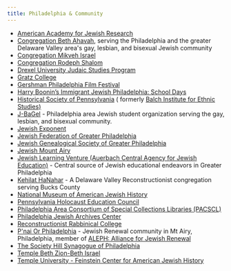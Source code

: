```yaml
---
title: Philadelphia & Community
---
```


- [American Academy for Jewish Research](http://aajr.org/)
- [Congregation Beth Ahavah](http://www.bethahavah.org/), serving the Philadelphia and the greater Delaware Valley
  area's gay, lesbian, and bisexual Jewish community
- [Congregation Mikveh Israel](http://www.mikvehisrael.org/)
- [Congregation Rodeph Shalom](http://www.rodephshalom.org/)
- [Drexel University Judaic Studies Program](https://drexel.edu/coas/academics/departments-centers/global-studies-modern-languages/degrees-programs/judaic-studies/)
- [Gratz College](https://www.gratz.edu/)
- [Gershman Philadelphia Film Festival](https://pjff.org/)
- [Harry Boonin’s Immigrant Jewish Philadelphia: School Days](https://www.phillyhistory.org/blog/index.php/2008/08/immigrant-jewish-philadelphia-school-days/)
- [Historical Society of Pennsylvania](http://www.hsp.org/) (
  formerly [Balch Institute for Ethnic Studies)](http://www.hsp.org/)
- [J-BaGel](https://www.pennhillel.org/j-bagel) - Philadelphia area Jewish student organization serving the gay,
  lesbian, and bisexual community.
- [Jewish Exponent](https://www.jewishexponent.com/)
- [Jewish Federation of Greater Philadelphia](http://jewishphilly.org/)
- [Jewish Genealogical Society of Greater Philadelphia](https://www.jewishgen.org/new/)
- [Jewish Mount Airy](http://www.kleinerwebonline.com/jewishmtairyphila/)
- [Jewish Learning Venture (Auerbach Central Agency for Jewish Education)](https://jewishlearningventure.org/) - Central
  source of Jewish educational endeavors in Greater Philadelphia
- [Kehilat HaNahar](http://www.kehilathanahar.org/) - A Delaware Valley Reconstructionist congregation serving Bucks
  County
- [National Museum of American Jewish History](http://www.nmajh.org/)
- [Pennsylvania Holocaust Education Council](http://www.holocaust-ed-phila.org/members/phec.html)
- [Philadelphia Area Consortium of Special Collections Libraries (PACSCL)](http://www.pacscl.org/)
- [Philadelphia Jewish Archives Center](http://www.jewisharchives.net/)
- [Reconstructionist Rabbinical College](http://www.rrc.edu/)
- [P'nai Or Philadelphia](http://pnaior-phila.org/) - Jewish Renewal community in Mt Airy, Philadelphia, member
  of [ALEPH: Alliance for Jewish Renewal](http://www.aleph.org/)
- [The Society Hill Synagogue of Philadelphia](http://www.societyhillsynagogue.org/)
- [Temple Beth Zion-Beth Israel](https://bzbi.org/)
- [Temple University - Feinstein Center for American Jewish History](https://www.cla.temple.edu/feinstein-center-for-american-jewish-history/)